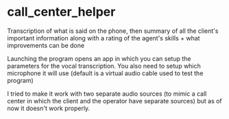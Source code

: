 # call_center_helper
Transcription of what is said on the phone, then summary of all the client's important information along with a rating of the agent's skills + what improvements can be done

Launching the program opens an app in which you can setup the parameters for the vocal transcription. You also need to setup which microphone it will use (default is a virtual audio cable used to test the program)

I tried to make it work with two separate audio sources (to mimic a call center in which the client and the operator have separate sources) but as of now it doesn't work properly.
